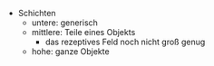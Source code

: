 - Schichten 
	- untere: generisch 
	- mittlere: Teile eines Objekts 
		- das rezeptives Feld noch nicht groß genug 
	- hohe: ganze Objekte 